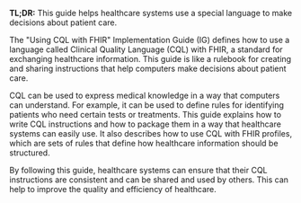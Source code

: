 **TL;DR:** This guide helps healthcare systems use a special language to make decisions about patient care.

The "Using CQL with FHIR" Implementation Guide (IG) defines how to use a language called Clinical Quality Language (CQL) with FHIR, a standard for exchanging healthcare information. This guide is like a rulebook for creating and sharing instructions that help computers make decisions about patient care. 

CQL can be used to express medical knowledge in a way that computers can understand. For example, it can be used to define rules for identifying patients who need certain tests or treatments. This guide explains how to write CQL instructions and how to package them in a way that healthcare systems can easily use. It also describes how to use CQL with FHIR profiles, which are sets of rules that define how healthcare information should be structured.

By following this guide, healthcare systems can ensure that their CQL instructions are consistent and can be shared and used by others. This can help to improve the quality and efficiency of healthcare.
